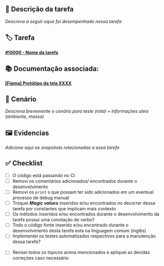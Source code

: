 ## 🧾 Descrição da tarefa
*Descreva a seguir oque foi desempenhado nessa tarefa*

## 🏷 Tarefa
[**#!0000 - Nome da tarefa**]()

## 📚 Documentação associada:
[**[Figma] Protótipo da tela XXXX**](https://)

## 🧪 Cenário 
*Descreva brevemente o cenário para teste (rota) + informações uteis (ambiente, massa)*

## 🖼 Evidencias
*Adicione aqui as snapshots relacionadas a essa tarefa*

## ✅ Checklist
- [ ] O código está passando no CI
- [ ] Removi os comentários adicionados/ encontrados durante o desenvolvimento
- [ ] Removi os `print` s que possam ter sido adicionados em um eventual processo de debug manual
- [ ] Troquei ***Magic values*** inseridos e/ou encontrados no decorrer dessa tarefa por constantes que implicam mais contexto
- [ ] Os métodos inseridos e/ou encontrados durante o desenvolvimento da tarefa possui uma conotação de verbo?
- [ ] Todo o código fonte inserido e/ou encontrado durante o desenvolvimento desta tarefa esta na linguagem comum (inglês)
- [ ] Implementei os testes automatizados respectivos para a manutenção dessa tarefa? <br></br>
- [ ] Revisei todos os tópicos acima mencionados e apliquei as devidas correções caso necessário